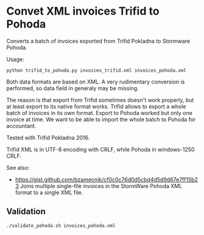 # Convet XML invoices Trifid to Pohoda

Converts a batch of invoices exported from Trifid Pokladna to Stormware Pohoda.

Usage:

```
python trifid_to_pohoda.py invoices_trifid.xml invoices_pohoda.xml
```

Both data formats are based on XML. A very rudimentary conversion is performed,
so data field in generaly may be missing.

The reason is that export from Trifid sometimes doesn't work properly, but at
least export to its native format works. Trifid allows to export a whole batch
of invoices in its own format. Export to Pohoda worked but only one invoice at
time. We want to be able to import the whole batch to Pohoda for accountant.

Tested with Trifid Pokladna 2016.

Trifid XML is in UTF-8 encoding with CRLF, while Pohoda in windows-1250 CRLF.

See also:
- https://gist.github.com/bzamecnik/cf0c0c76d0d5cbd4d5d9d67e7ff15b23
    Joins multiple single-file invoices in the StormWare Pohoda XML format
    to a single XML file.

## Validation

```
./validate_pohoda.sh invoices_pohoda.xml
```
